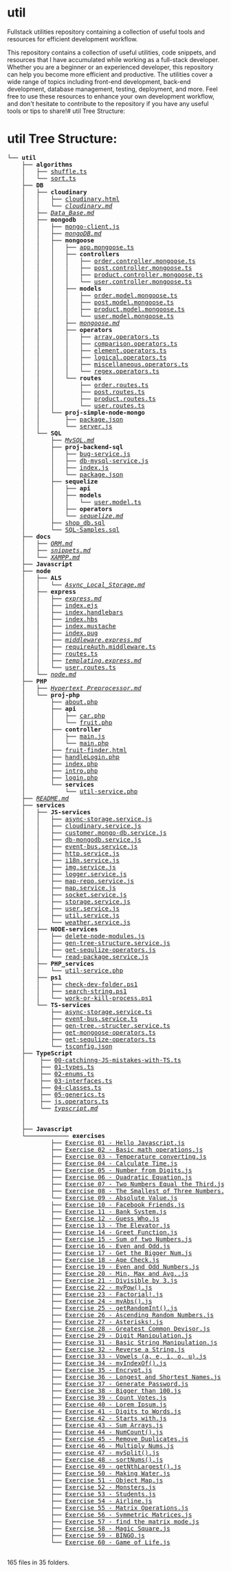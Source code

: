 # util
Fullstack utilities repository containing a collection of useful tools and resources for efficient development workflow.

This repository contains a collection of useful utilities, code snippets, and resources that I have accumulated while working as a full-stack developer. Whether you are a beginner or an experienced developer, this repository can help you become more efficient and productive. The utilities cover a wide range of topics including front-end development, back-end development, database management, testing, deployment, and more. Feel free to use these resources to enhance your own development workflow, and don't hesitate to contribute to the repository if you have any useful tools or tips to share!# util Tree Structure:
# util Tree Structure:
<pre>
└── <strong>util</strong>
    ├── <strong>algorithms</strong>
    │   ├── <a href="https://github.com/OzZaken/util/blob/main/algorithms\shuffle.ts" target="_blank">shuffle.ts</a>
    │   └── <a href="https://github.com/OzZaken/util/blob/main/algorithms\sort.ts" target="_blank">sort.ts</a>
    ├── <strong>DB</strong>
    │   ├── <strong>cloudinary</strong>
    │   │   ├── <a href="https://github.com/OzZaken/util/blob/main/DB\cloudinary\cloudinary.html" target="_blank">cloudinary.html</a>
    │   │   └── <a href="https://github.com/OzZaken/util/blob/main/DB\cloudinary\cloudinary.md" target="_blank"><em>cloudinary.md</em></a>
    │   ├── <a href="https://github.com/OzZaken/util/blob/main/DB\Data_Base.md" target="_blank"><em>Data_Base.md</em></a>
    │   ├── <strong>mongodb</strong>
    │   │   ├── <a href="https://github.com/OzZaken/util/blob/main/DB\mongodb\mongo-client.js" target="_blank">mongo-client.js</a>
    │   │   ├── <a href="https://github.com/OzZaken/util/blob/main/DB\mongodb\mongoDB.md" target="_blank"><em>mongoDB.md</em></a>
    │   │   ├── <strong>mongoose</strong>
    │   │   │   ├── <a href="https://github.com/OzZaken/util/blob/main/DB\mongodb\mongoose\app.mongoose.ts" target="_blank">app.mongoose.ts</a>
    │   │   │   ├── <strong>controllers</strong>
    │   │   │   │   ├── <a href="https://github.com/OzZaken/util/blob/main/DB\mongodb\mongoose\controllers\order.controller.mongoose.ts" target="_blank">order.controller.mongoose.ts</a>
    │   │   │   │   ├── <a href="https://github.com/OzZaken/util/blob/main/DB\mongodb\mongoose\controllers\post.controller.mongoose.ts" target="_blank">post.controller.mongoose.ts</a>
    │   │   │   │   ├── <a href="https://github.com/OzZaken/util/blob/main/DB\mongodb\mongoose\controllers\product.controller.mongoose.ts" target="_blank">product.controller.mongoose.ts</a>
    │   │   │   │   └── <a href="https://github.com/OzZaken/util/blob/main/DB\mongodb\mongoose\controllers\user.controller.mongoose.ts" target="_blank">user.controller.mongoose.ts</a>
    │   │   │   ├── <strong>models</strong>
    │   │   │   │   ├── <a href="https://github.com/OzZaken/util/blob/main/DB\mongodb\mongoose\models\order.model.mongoose.ts" target="_blank">order.model.mongoose.ts</a>
    │   │   │   │   ├── <a href="https://github.com/OzZaken/util/blob/main/DB\mongodb\mongoose\models\post.model.mongoose.ts" target="_blank">post.model.mongoose.ts</a>
    │   │   │   │   ├── <a href="https://github.com/OzZaken/util/blob/main/DB\mongodb\mongoose\models\product.model.mongoose.ts" target="_blank">product.model.mongoose.ts</a>
    │   │   │   │   └── <a href="https://github.com/OzZaken/util/blob/main/DB\mongodb\mongoose\models\user.model.mongoose.ts" target="_blank">user.model.mongoose.ts</a>
    │   │   │   ├── <a href="https://github.com/OzZaken/util/blob/main/DB\mongodb\mongoose\mongoose.md" target="_blank"><em>mongoose.md</em></a>
    │   │   │   ├── <strong>operators</strong>
    │   │   │   │   ├── <a href="https://github.com/OzZaken/util/blob/main/DB\mongodb\mongoose\operators\array.operators.ts" target="_blank">array.operators.ts</a>
    │   │   │   │   ├── <a href="https://github.com/OzZaken/util/blob/main/DB\mongodb\mongoose\operators\comparison.operators.ts" target="_blank">comparison.operators.ts</a>
    │   │   │   │   ├── <a href="https://github.com/OzZaken/util/blob/main/DB\mongodb\mongoose\operators\element.operators.ts" target="_blank">element.operators.ts</a>
    │   │   │   │   ├── <a href="https://github.com/OzZaken/util/blob/main/DB\mongodb\mongoose\operators\logical.operators.ts" target="_blank">logical.operators.ts</a>
    │   │   │   │   ├── <a href="https://github.com/OzZaken/util/blob/main/DB\mongodb\mongoose\operators\miscellaneous.operators.ts" target="_blank">miscellaneous.operators.ts</a>
    │   │   │   │   └── <a href="https://github.com/OzZaken/util/blob/main/DB\mongodb\mongoose\operators\regex.operators.ts" target="_blank">regex.operators.ts</a>
    │   │   │   └── <strong>routes</strong>
    │   │   │       ├── <a href="https://github.com/OzZaken/util/blob/main/DB\mongodb\mongoose\routes\order.routes.ts" target="_blank">order.routes.ts</a>
    │   │   │       ├── <a href="https://github.com/OzZaken/util/blob/main/DB\mongodb\mongoose\routes\post.routes.ts" target="_blank">post.routes.ts</a>
    │   │   │       ├── <a href="https://github.com/OzZaken/util/blob/main/DB\mongodb\mongoose\routes\product.routes.ts" target="_blank">product.routes.ts</a>
    │   │   │       └── <a href="https://github.com/OzZaken/util/blob/main/DB\mongodb\mongoose\routes\user.routes.ts" target="_blank">user.routes.ts</a>
    │   │   └── <strong>proj-simple-node-mongo</strong>
    │   │       ├── <a href="https://github.com/OzZaken/util/blob/main/DB\mongodb\proj-simple-node-mongo\package.json" target="_blank">package.json</a>
    │   │       └── <a href="https://github.com/OzZaken/util/blob/main/DB\mongodb\proj-simple-node-mongo\server.js" target="_blank">server.js</a>
    │   └── <strong>SQL</strong>
    │       ├── <a href="https://github.com/OzZaken/util/blob/main/DB\SQL\MySQL.md" target="_blank"><em>MySQL.md</em></a>
    │       ├── <strong>proj-backend-sql</strong>
    │       │   ├── <a href="https://github.com/OzZaken/util/blob/main/DB\SQL\proj-backend-sql\bug-service.js" target="_blank">bug-service.js</a>
    │       │   ├── <a href="https://github.com/OzZaken/util/blob/main/DB\SQL\proj-backend-sql\db-mysql-service.js" target="_blank">db-mysql-service.js</a>
    │       │   ├── <a href="https://github.com/OzZaken/util/blob/main/DB\SQL\proj-backend-sql\index.js" target="_blank">index.js</a>
    │       │   └── <a href="https://github.com/OzZaken/util/blob/main/DB\SQL\proj-backend-sql\package.json" target="_blank">package.json</a>
    │       ├── <strong>sequelize</strong>
    │       │   ├── <strong>api</strong>
    │       │   ├── <strong>models</strong>
    │       │   │   └── <a href="https://github.com/OzZaken/util/blob/main/DB\SQL\sequelize\models\user.model.ts" target="_blank">user.model.ts</a>
    │       │   ├── <strong>operators</strong>
    │       │   └── <a href="https://github.com/OzZaken/util/blob/main/DB\SQL\sequelize\sequelize.md" target="_blank"><em>sequelize.md</em></a>
    │       ├── <a href="https://github.com/OzZaken/util/blob/main/DB\SQL\shop_db.sql" target="_blank">shop_db.sql</a>
    │       └── <a href="https://github.com/OzZaken/util/blob/main/DB\SQL\SQL-Samples.sql" target="_blank">SQL-Samples.sql</a>
    ├── <strong>docs</strong>
    │   ├── <a href="https://github.com/OzZaken/util/blob/main/docs\ORM.md" target="_blank"><em>ORM.md</em></a>
    │   ├── <a href="https://github.com/OzZaken/util/blob/main/docs\snippets.md" target="_blank"><em>snippets.md</em></a>
    │   └── <a href="https://github.com/OzZaken/util/blob/main/docs\XAMPP.md" target="_blank"><em>XAMPP.md</em></a>
    ├── <strong>Javascript</strong>
    ├── <strong>node</strong>
    │   ├── <strong>ALS</strong>
    │   │   └── <a href="https://github.com/OzZaken/util/blob/main/node\ALS\Async_Local_Storage.md" target="_blank"><em>Async_Local_Storage.md</em></a>
    │   ├── <strong>express</strong>
    │   │   ├── <a href="https://github.com/OzZaken/util/blob/main/node\express\express.md" target="_blank"><em>express.md</em></a>
    │   │   ├── <a href="https://github.com/OzZaken/util/blob/main/node\express\index.ejs" target="_blank">index.ejs</a>
    │   │   ├── <a href="https://github.com/OzZaken/util/blob/main/node\express\index.handlebars" target="_blank">index.handlebars</a>
    │   │   ├── <a href="https://github.com/OzZaken/util/blob/main/node\express\index.hbs" target="_blank">index.hbs</a>
    │   │   ├── <a href="https://github.com/OzZaken/util/blob/main/node\express\index.mustache" target="_blank">index.mustache</a>
    │   │   ├── <a href="https://github.com/OzZaken/util/blob/main/node\express\index.pug" target="_blank">index.pug</a>
    │   │   ├── <a href="https://github.com/OzZaken/util/blob/main/node\express\middleware.express.md" target="_blank"><em>middleware.express.md</em></a>
    │   │   ├── <a href="https://github.com/OzZaken/util/blob/main/node\express\requireAuth.middleware.ts" target="_blank">requireAuth.middleware.ts</a>
    │   │   ├── <a href="https://github.com/OzZaken/util/blob/main/node\express\routes.ts" target="_blank">routes.ts</a>
    │   │   ├── <a href="https://github.com/OzZaken/util/blob/main/node\express\templating.express.md" target="_blank"><em>templating.express.md</em></a>
    │   │   └── <a href="https://github.com/OzZaken/util/blob/main/node\express\user.routes.ts" target="_blank">user.routes.ts</a>
    │   └── <a href="https://github.com/OzZaken/util/blob/main/node\node.md" target="_blank"><em>node.md</em></a>
    ├── <strong>PHP</strong>
    │   ├── <a href="https://github.com/OzZaken/util/blob/main/PHP\Hypertext Preprocessor.md" target="_blank"><em>Hypertext Preprocessor.md</em></a>
    │   └── <strong>proj-php</strong>
    │       ├── <a href="https://github.com/OzZaken/util/blob/main/PHP\proj-php\about.php" target="_blank">about.php</a>
    │       ├── <strong>api</strong>
    │       │   ├── <a href="https://github.com/OzZaken/util/blob/main/PHP\proj-php\api\car.php" target="_blank">car.php</a>
    │       │   └── <a href="https://github.com/OzZaken/util/blob/main/PHP\proj-php\api\fruit.php" target="_blank">fruit.php</a>
    │       ├── <strong>controller</strong>
    │       │   ├── <a href="https://github.com/OzZaken/util/blob/main/PHP\proj-php\controller\main.js" target="_blank">main.js</a>
    │       │   └── <a href="https://github.com/OzZaken/util/blob/main/PHP\proj-php\controller\main.php" target="_blank">main.php</a>
    │       ├── <a href="https://github.com/OzZaken/util/blob/main/PHP\proj-php\fruit-finder.html" target="_blank">fruit-finder.html</a>
    │       ├── <a href="https://github.com/OzZaken/util/blob/main/PHP\proj-php\handleLogin.php" target="_blank">handleLogin.php</a>
    │       ├── <a href="https://github.com/OzZaken/util/blob/main/PHP\proj-php\index.php" target="_blank">index.php</a>
    │       ├── <a href="https://github.com/OzZaken/util/blob/main/PHP\proj-php\intro.php" target="_blank">intro.php</a>
    │       ├── <a href="https://github.com/OzZaken/util/blob/main/PHP\proj-php\login.php" target="_blank">login.php</a>
    │       └── <strong>services</strong>
    │           └── <a href="https://github.com/OzZaken/util/blob/main/PHP\proj-php\services\util-service.php" target="_blank">util-service.php</a>
    ├── <a href="https://github.com/OzZaken/util/blob/main/README.md" target="_blank"><em>README.md</em></a>
    ├── <strong>services</strong>
    │   ├── <strong>JS-services</strong>
    │   │   ├── <a href="https://github.com/OzZaken/util/blob/main/services\JS-services\async-storage.service.js" target="_blank">async-storage.service.js</a>
    │   │   ├── <a href="https://github.com/OzZaken/util/blob/main/services\JS-services\cloudinary.service.js" target="_blank">cloudinary.service.js</a>
    │   │   ├── <a href="https://github.com/OzZaken/util/blob/main/services\JS-services\customer.mongo-db.service.js" target="_blank">customer.mongo-db.service.js</a>
    │   │   ├── <a href="https://github.com/OzZaken/util/blob/main/services\JS-services\db-mongodb.service.js" target="_blank">db-mongodb.service.js</a>
    │   │   ├── <a href="https://github.com/OzZaken/util/blob/main/services\JS-services\event-bus.service.js" target="_blank">event-bus.service.js</a>
    │   │   ├── <a href="https://github.com/OzZaken/util/blob/main/services\JS-services\http.service.js" target="_blank">http.service.js</a>
    │   │   ├── <a href="https://github.com/OzZaken/util/blob/main/services\JS-services\i18n.service.js" target="_blank">i18n.service.js</a>
    │   │   ├── <a href="https://github.com/OzZaken/util/blob/main/services\JS-services\img.service.js" target="_blank">img.service.js</a>
    │   │   ├── <a href="https://github.com/OzZaken/util/blob/main/services\JS-services\logger.service.js" target="_blank">logger.service.js</a>
    │   │   ├── <a href="https://github.com/OzZaken/util/blob/main/services\JS-services\map-repo.service.js" target="_blank">map-repo.service.js</a>
    │   │   ├── <a href="https://github.com/OzZaken/util/blob/main/services\JS-services\map.service.js" target="_blank">map.service.js</a>
    │   │   ├── <a href="https://github.com/OzZaken/util/blob/main/services\JS-services\socket.service.js" target="_blank">socket.service.js</a>
    │   │   ├── <a href="https://github.com/OzZaken/util/blob/main/services\JS-services\storage.service.js" target="_blank">storage.service.js</a>
    │   │   ├── <a href="https://github.com/OzZaken/util/blob/main/services\JS-services\user.service.js" target="_blank">user.service.js</a>
    │   │   ├── <a href="https://github.com/OzZaken/util/blob/main/services\JS-services\util.service.js" target="_blank">util.service.js</a>
    │   │   └── <a href="https://github.com/OzZaken/util/blob/main/services\JS-services\weather.service.js" target="_blank">weather.service.js</a>
    │   ├── <strong>NODE-services</strong>
    │   │   ├── <a href="https://github.com/OzZaken/util/blob/main/services\NODE-services\delete-node-modules.js" target="_blank">delete-node-modules.js</a>
    │   │   ├── <a href="https://github.com/OzZaken/util/blob/main/services\NODE-services\gen-tree-structure.service.js" target="_blank">gen-tree-structure.service.js</a>
    │   │   ├── <a href="https://github.com/OzZaken/util/blob/main/services\NODE-services\get-sequlize-operators.js" target="_blank">get-sequlize-operators.js</a>
    │   │   └── <a href="https://github.com/OzZaken/util/blob/main/services\NODE-services\read-package.service.js" target="_blank">read-package.service.js</a>
    │   ├── <strong>PHP_services</strong>
    │   │   └── <a href="https://github.com/OzZaken/util/blob/main/services\PHP_services\util-service.php" target="_blank">util-service.php</a>
    │   ├── <strong>ps1</strong>
    │   │   ├── <a href="https://github.com/OzZaken/util/blob/main/services\ps1\check-dev-folder.ps1" target="_blank">check-dev-folder.ps1</a>
    │   │   ├── <a href="https://github.com/OzZaken/util/blob/main/services\ps1\search-string.ps1" target="_blank">search-string.ps1</a>
    │   │   └── <a href="https://github.com/OzZaken/util/blob/main/services\ps1\work-or-kill-process.ps1" target="_blank">work-or-kill-process.ps1</a>
    │   └── <strong>TS-services</strong>
    │       ├── <a href="https://github.com/OzZaken/util/blob/main/services\TS-services\async-storage.service.ts" target="_blank">async-storage.service.ts</a>
    │       ├── <a href="https://github.com/OzZaken/util/blob/main/services\TS-services\event-bus.service.ts" target="_blank">event-bus.service.ts</a>
    │       ├── <a href="https://github.com/OzZaken/util/blob/main/services\TS-services\gen-tree.-structer.service.ts" target="_blank">gen-tree.-structer.service.ts</a>
    │       ├── <a href="https://github.com/OzZaken/util/blob/main/services\TS-services\get-mongoose-operators.ts" target="_blank">get-mongoose-operators.ts</a>
    │       ├── <a href="https://github.com/OzZaken/util/blob/main/services\TS-services\get-sequlize-operators.ts" target="_blank">get-sequlize-operators.ts</a>
    │       └── <a href="https://github.com/OzZaken/util/blob/main/services\TS-services\tsconfig.json" target="_blank">tsconfig.json</a>
    ├── <strong>TypeScript</strong>
    │    ├── <a href="https://github.com/OzZaken/util/blob/main/TypeScript\00-catchinng-JS-mistakes-with-TS.ts" target="_blank">00-catchinng-JS-mistakes-with-TS.ts</a>
    │    ├── <a href="https://github.com/OzZaken/util/blob/main/TypeScript\01-types.ts" target="_blank">01-types.ts</a>
    │    ├── <a href="https://github.com/OzZaken/util/blob/main/TypeScript\02-enums.ts" target="_blank">02-enums.ts</a>
    │    ├── <a href="https://github.com/OzZaken/util/blob/main/TypeScript\03-interfaces.ts" target="_blank">03-interfaces.ts</a>
    │    ├── <a href="https://github.com/OzZaken/util/blob/main/TypeScript\04-classes.ts" target="_blank">04-classes.ts</a>
    │    ├── <a href="https://github.com/OzZaken/util/blob/main/TypeScript\05-generics.ts" target="_blank">05-generics.ts</a>
    │    ├── <a href="https://github.com/OzZaken/util/blob/main/TypeScript\js.operators.ts" target="_blank">js.operators.ts</a>
    │    └── <a href="https://github.com/OzZaken/util/blob/main/TypeScript\typscript.md" target="_blank"><em>typscript.md</em></a>
    │
    │
    ├── <strong>Javascript</strong>
    └──────────── <strong>exercises</strong>
            ├── <a href="https://github.com/OzZaken/util/blob/main/Javascript\exercises\Exercise 01 - Hello Javascript.js" target="_blank">Exercise 01 - Hello Javascript.js</a>
            ├── <a href="https://github.com/OzZaken/util/blob/main/Javascript\exercises\Exercise 02 - Basic math operations.js" target="_blank">Exercise 02 - Basic math operations.js</a>
            ├── <a href="https://github.com/OzZaken/util/blob/main/Javascript\exercises\Exercise 03 - Temperature converting.js" target="_blank">Exercise 03 - Temperature converting.js</a>
            ├── <a href="https://github.com/OzZaken/util/blob/main/Javascript\exercises\Exercise 04 - Calculate Time.js" target="_blank">Exercise 04 - Calculate Time.js</a>
            ├── <a href="https://github.com/OzZaken/util/blob/main/Javascript\exercises\Exercise 05 - Number from Digits.js" target="_blank">Exercise 05 - Number from Digits.js</a>
            ├── <a href="https://github.com/OzZaken/util/blob/main/Javascript\exercises\Exercise 06 - Quadratic Equation.js" target="_blank">Exercise 06 - Quadratic Equation.js</a>
            ├── <a href="https://github.com/OzZaken/util/blob/main/Javascript\exercises\Exercise 07 - Two Numbers Equal the Third.js" target="_blank">Exercise 07 - Two Numbers Equal the Third.js</a>
            ├── <a href="https://github.com/OzZaken/util/blob/main/Javascript\exercises\Exercise 08 - The Smallest of Three Numbers.js" target="_blank">Exercise 08 - The Smallest of Three Numbers.js</a>
            └── <a href="https://github.com/OzZaken/util/blob/main/Javascript\exercises\Exercise 09 - Absolute Value.js" target="_blank">Exercise 09 - Absolute Value.js</a>
            ├── <a href="https://github.com/OzZaken/util/blob/main/Javascript\exercises\Exercise 10 - Facebook Friends.js" target="_blank">Exercise 10 - Facebook Friends.js</a>
            ├── <a href="https://github.com/OzZaken/util/blob/main/Javascript\exercises\Exercise 11 - Bank System.js" target="_blank">Exercise 11 - Bank System.js</a>
            ├── <a href="https://github.com/OzZaken/util/blob/main/Javascript\exercises\Exercise 12 - Guess Who.js" target="_blank">Exercise 12 - Guess Who.js</a>
            ├── <a href="https://github.com/OzZaken/util/blob/main/Javascript\exercises\Exercise 13 - The Elevator.js" target="_blank">Exercise 13 - The Elevator.js</a>
            ├── <a href="https://github.com/OzZaken/util/blob/main/Javascript\exercises\Exercise 14 - Greet Function.js" target="_blank">Exercise 14 - Greet Function.js</a>
            ├── <a href="https://github.com/OzZaken/util/blob/main/Javascript\exercises\Exercise 15 - Sum of two Numbers.js" target="_blank">Exercise 15 - Sum of two Numbers.js</a>
            ├── <a href="https://github.com/OzZaken/util/blob/main/Javascript\exercises\Exercise 16 - Even and Odd.js" target="_blank">Exercise 16 - Even and Odd.js</a>
            ├── <a href="https://github.com/OzZaken/util/blob/main/Javascript\exercises\Exercise 17 - Get the Bigger Num.js" target="_blank">Exercise 17 - Get the Bigger Num.js</a>
            ├── <a href="https://github.com/OzZaken/util/blob/main/Javascript\exercises\Exercise 18 - Age Check.js" target="_blank">Exercise 18 - Age Check.js</a>
            ├── <a href="https://github.com/OzZaken/util/blob/main/Javascript\exercises\Exercise 19 - Even and Odd Numbers.js" target="_blank">Exercise 19 - Even and Odd Numbers.js</a>
            ├── <a href="https://github.com/OzZaken/util/blob/main/Javascript\exercises\Exercise 20 - Min, Max and Avg..js" target="_blank">Exercise 20 - Min, Max and Avg..js</a>
            ├── <a href="https://github.com/OzZaken/util/blob/main/Javascript\exercises\Exercise 21 - Divisible by 3.js" target="_blank">Exercise 21 - Divisible by 3.js</a>
            ├── <a href="https://github.com/OzZaken/util/blob/main/Javascript\exercises\Exercise 22 - myPow().js" target="_blank">Exercise 22 - myPow().js</a>
            ├── <a href="https://github.com/OzZaken/util/blob/main/Javascript\exercises\Exercise 23 - Factorial!.js" target="_blank">Exercise 23 - Factorial!.js</a>
            ├── <a href="https://github.com/OzZaken/util/blob/main/Javascript\exercises\Exercise 24 - myAbs().js" target="_blank">Exercise 24 - myAbs().js</a>
            ├── <a href="https://github.com/OzZaken/util/blob/main/Javascript\exercises\Exercise 25 - getRandomInt().js" target="_blank">Exercise 25 - getRandomInt().js</a>
            ├── <a href="https://github.com/OzZaken/util/blob/main/Javascript\exercises\Exercise 26 - Ascending Random Numbers.js" target="_blank">Exercise 26 - Ascending Random Numbers.js</a>
            ├── <a href="https://github.com/OzZaken/util/blob/main/Javascript\exercises\Exercise 27 - Asterisks!.js" target="_blank">Exercise 27 - Asterisks!.js</a>
            ├── <a href="https://github.com/OzZaken/util/blob/main/Javascript\exercises\Exercise 28 - Greatest Common Devisor.js" target="_blank">Exercise 28 - Greatest Common Devisor.js</a>
            ├── <a href="https://github.com/OzZaken/util/blob/main/Javascript\exercises\Exercise 29 - Digit Manipulation.js" target="_blank">Exercise 29 - Digit Manipulation.js</a>
            ├── <a href="https://github.com/OzZaken/util/blob/main/Javascript\exercises\Exercise 31 - Basic String Manipulation.js" target="_blank">Exercise 31 - Basic String Manipulation.js</a>
            ├── <a href="https://github.com/OzZaken/util/blob/main/Javascript\exercises\Exercise 32 - Reverse a String.js" target="_blank">Exercise 32 - Reverse a String.js</a>
            ├── <a href="https://github.com/OzZaken/util/blob/main/Javascript\exercises\Exercise 33 - Vowels (a, e, i, o, u).js" target="_blank">Exercise 33 - Vowels (a, e, i, o, u).js</a>
            ├── <a href="https://github.com/OzZaken/util/blob/main/Javascript\exercises\Exercise 34 - myIndexOf().js" target="_blank">Exercise 34 - myIndexOf().js</a>
            ├── <a href="https://github.com/OzZaken/util/blob/main/Javascript\exercises\Exercise 35 - Encrypt.js" target="_blank">Exercise 35 - Encrypt.js</a>
            ├── <a href="https://github.com/OzZaken/util/blob/main/Javascript\exercises\Exercise 36 - Longest and Shortest Names.js" target="_blank">Exercise 36 - Longest and Shortest Names.js</a>
            ├── <a href="https://github.com/OzZaken/util/blob/main/Javascript\exercises\Exercise 37 - Generate Password.js" target="_blank">Exercise 37 - Generate Password.js</a>
            ├── <a href="https://github.com/OzZaken/util/blob/main/Javascript\exercises\Exercise 38 - Bigger than 100.js" target="_blank">Exercise 38 - Bigger than 100.js</a>
            ├── <a href="https://github.com/OzZaken/util/blob/main/Javascript\exercises\Exercise 39 - Count Votes.js" target="_blank">Exercise 39 - Count Votes.js</a>
            ├── <a href="https://github.com/OzZaken/util/blob/main/Javascript\exercises\Exercise 40 - Lorem Ipsum.js" target="_blank">Exercise 40 - Lorem Ipsum.js</a>
            ├── <a href="https://github.com/OzZaken/util/blob/main/Javascript\exercises\Exercise 41 - Digits to Words.js" target="_blank">Exercise 41 - Digits to Words.js</a>
            ├── <a href="https://github.com/OzZaken/util/blob/main/Javascript\exercises\Exercise 42 - Starts with.js" target="_blank">Exercise 42 - Starts with.js</a>
            ├── <a href="https://github.com/OzZaken/util/blob/main/Javascript\exercises\Exercise 43 - Sum Arrays.js" target="_blank">Exercise 43 - Sum Arrays.js</a>
            ├── <a href="https://github.com/OzZaken/util/blob/main/Javascript\exercises\Exercise 44 - NumCount().js" target="_blank">Exercise 44 - NumCount().js</a>
            ├── <a href="https://github.com/OzZaken/util/blob/main/Javascript\exercises\Exercise 45 - Remove Duplicates.js" target="_blank">Exercise 45 - Remove Duplicates.js</a>
            ├── <a href="https://github.com/OzZaken/util/blob/main/Javascript\exercises\Exercise 46 - Multiply Nums.js" target="_blank">Exercise 46 - Multiply Nums.js</a>
            ├── <a href="https://github.com/OzZaken/util/blob/main/Javascript\exercises\exercise 47 - mySplit().js" target="_blank">exercise 47 - mySplit().js</a>
            ├── <a href="https://github.com/OzZaken/util/blob/main/Javascript\exercises\Exercise 48 - sortNums().js" target="_blank">Exercise 48 - sortNums().js</a>
            ├── <a href="https://github.com/OzZaken/util/blob/main/Javascript\exercises\Exercise 49 - getNthLargest().js" target="_blank">Exercise 49 - getNthLargest().js</a>
            ├── <a href="https://github.com/OzZaken/util/blob/main/Javascript\exercises\Exercise 50 - Making Water.js" target="_blank">Exercise 50 - Making Water.js</a>
            ├── <a href="https://github.com/OzZaken/util/blob/main/Javascript\exercises\Exercise 51 - Object Map.js" target="_blank">Exercise 51 - Object Map.js</a>
            ├── <a href="https://github.com/OzZaken/util/blob/main/Javascript\exercises\Exercise 52 - Monsters.js" target="_blank">Exercise 52 - Monsters.js</a>
            ├── <a href="https://github.com/OzZaken/util/blob/main/Javascript\exercises\Exercise 53 - Students.js" target="_blank">Exercise 53 - Students.js</a>
            ├── <a href="https://github.com/OzZaken/util/blob/main/Javascript\exercises\Exercise 54 - Airline.js" target="_blank">Exercise 54 - Airline.js</a>
            ├── <a href="https://github.com/OzZaken/util/blob/main/Javascript\exercises\Exercise 55 - Matrix Operations.js" target="_blank">Exercise 55 - Matrix Operations.js</a>
            ├── <a href="https://github.com/OzZaken/util/blob/main/Javascript\exercises\Exercise 56 - Symmetric Matrices.js" target="_blank">Exercise 56 - Symmetric Matrices.js</a>
            ├── <a href="https://github.com/OzZaken/util/blob/main/Javascript\exercises\Exercise 57 - find the matrix mode.js" target="_blank">Exercise 57 - find the matrix mode.js</a>
            ├── <a href="https://github.com/OzZaken/util/blob/main/Javascript\exercises\Exercise 58 - Magic Square.js" target="_blank">Exercise 58 - Magic Square.js</a>
            ├── <a href="https://github.com/OzZaken/util/blob/main/Javascript\exercises\Exercise 59 - BINGO.js" target="_blank">Exercise 59 - BINGO.js</a>
            └── <a href="https://github.com/OzZaken/util/blob/main/Javascript\exercises\Exercise 60 - Game of Life.js" target="_blank">Exercise 60 - Game of Life.js</a>

</pre>
165 files in 35 folders.
